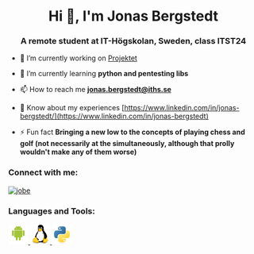 <h1 align="center">Hi 👋, I'm Jonas Bergstedt</h1>
<h3 align="center">A remote student at IT-Högskolan, Sweden, class ITST24</h3>

- 🔭 I’m currently working on [Projektet](https://github.com/SweJob/Projektet.git)

- 🌱 I’m currently learning **python and pentesting libs**

- 📫 How to reach me **jonas.bergstedt@iths.se**

- 📄 Know about my experiences [https://www.linkedin.com/in/jonas-bergstedt/](https://www.linkedin.com/in/jonas-bergstedt)

- ⚡ Fun fact **Bringing a new low to the concepts of playing chess and golf (not necessarily at the simultaneously, although that prolly wouldn't make any of them worse)**

<h3 align="left">Connect with me:</h3>
<p align="left">
<a href="https://stackoverflow.com/users/jobe" target="blank"><img align="center" src="https://raw.githubusercontent.com/rahuldkjain/github-profile-readme-generator/master/src/images/icons/Social/stack-overflow.svg" alt="jobe" height="30" width="40" /></a>
</p>

<h3 align="left">Languages and Tools:</h3>
<p align="left"> <a href="https://developer.android.com" target="_blank" rel="noreferrer"> <img src="https://raw.githubusercontent.com/devicons/devicon/master/icons/android/android-original-wordmark.svg" alt="android" width="40" height="40"/> </a> <a href="https://www.linux.org/" target="_blank" rel="noreferrer"> <img src="https://raw.githubusercontent.com/devicons/devicon/master/icons/linux/linux-original.svg" alt="linux" width="40" height="40"/> </a> <a href="https://www.python.org" target="_blank" rel="noreferrer"> <img src="https://raw.githubusercontent.com/devicons/devicon/master/icons/python/python-original.svg" alt="python" width="40" height="40"/> </a> </p>

